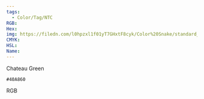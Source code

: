 ```yaml
---
tags:
  - Color/Tag/NTC
RGB:
Hex:
img: https://filedn.com/l0hpzxl1f01yT7GHxtF8cyk/Color%20Snake/standard_csv_to_svg/40A860.svg
CMYK:
HSL:
Name:
---
```

Chateau Green
```palette
#40A860
```
RGB
